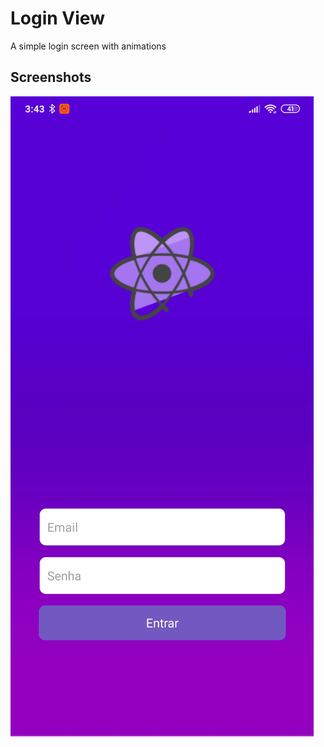 # Login View
A simple login screen with animations

## Screenshots

![](src/images/login_screen.jpg?w=250)
